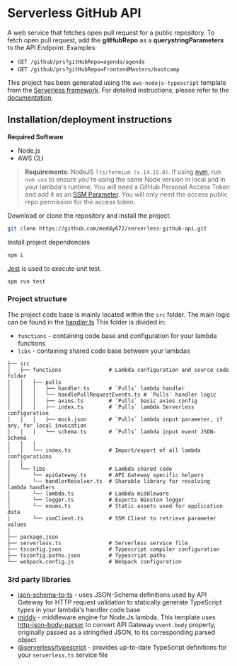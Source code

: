 # Serverless GitHub API
A web service that fetches open pull request for a public repository. To fetch open pull request, add the **gitHubRepo** as a **querystringParameters** to the API Endpoint. Examples:

- `GET /github/prs?gitHubRepo=agenda/agenda`
- `GET /github/prs?gitHubRepo=FrontendMasters/bootcamp`



This project has been generated using the `aws-nodejs-typescript` template from the [Serverless framework](https://www.serverless.com/). For detailed instructions, please refer to the [documentation](https://www.serverless.com/framework/docs/providers/aws/).

## Installation/deployment instructions

**Required Software**
- Node.js
- AWS CLI 

> **Requirements**: NodeJS `lts/fermium (v.14.15.0)`. If using [nvm](https://github.com/nvm-sh/nvm), run `nvm use` to ensure you're using the same Node version in local and in your lambda's runtime. You will need a GitHub Personal Access Token and add it as an [SSM Parameter](https://docs.aws.amazon.com/systems-manager/latest/userguide/systems-manager-parameter-store.html). You will only need the access public repo permission for the access token.

Download or clone the repository and install the project.
```bash
git clone https://github.com/meddy672/serverless-github-api.git
```

Install project dependencies
```bash
npm i
```

[Jest](https://jestjs.io/docs/getting-started) is used to execute unit test.
```
npm run test
```
### Project structure

The project code base is mainly located within the `src` folder. The main logic can be found in the [handler.ts](./src/functions//pulls/handler.ts)
 This folder is divided in:

- `functions` - containing code base and configuration for your lambda functions
- `libs` - containing shared code base between your lambdas

```
├── src
│   ├── functions               # Lambda configuration and source code folder
│   │   ├── pulls
│   │   │   ├── handler.ts      # `Pulls` lambda handler
│   │   │   └── handlePullRequestEvents.ts # `Pulls` handler logic
│   │   │   ├── axios.ts        # `Pulls` basic axios config
│   │   │   ├── index.ts        # `Pulls` lambda Serverless configuration
│   │   │   ├── mock.json       # `Pulls` lambda input parameter, if any, for local invocation
│   │   │   └── schema.ts       # `Pulls` lambda input event JSON-Schema
│   │   │
│   │   └── index.ts            # Import/export of all lambda configurations
│   │
│   └── libs                    # Lambda shared code
│       └── apiGateway.ts       # API Gateway specific helpers
│       └── handlerResolver.ts  # Sharable library for resolving lambda handlers
│       └── lambda.ts           # Lambda middleware
│       └── logger.ts           # Exports Winston logger
│       └── enums.ts            # Static assets used for application data
│       └── ssmClient.ts        # SSM Client to retrieve parameter values
│
├── package.json
├── serverless.ts               # Serverless service file
├── tsconfig.json               # Typescript compiler configuration
├── tsconfig.paths.json         # Typescript paths
└── webpack.config.js           # Webpack configuration
```

### 3rd party libraries

- [json-schema-to-ts](https://github.com/ThomasAribart/json-schema-to-ts) - uses JSON-Schema definitions used by API Gateway for HTTP request validation to statically generate TypeScript types in your lambda's handler code base
- [middy](https://github.com/middyjs/middy) - middleware engine for Node.Js lambda. This template uses [http-json-body-parser](https://github.com/middyjs/middy/tree/master/packages/http-json-body-parser) to convert API Gateway `event.body` property, originally passed as a stringified JSON, to its corresponding parsed object
- [@serverless/typescript](https://github.com/serverless/typescript) - provides up-to-date TypeScript definitions for your `serverless.ts` service file
